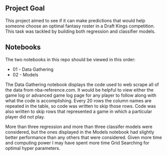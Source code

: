 ## Project Goal
This project aimed to see if it can make predictions that would help someone choose an optimal fantasy roster in a Draft Kings competition.  This task was tackled by building both regression and classifier models.

## Notebooks

The two notebooks in this repo should be viewed in this order:

- 01 - Data Gathering
- 02 - Models

The Data Gathering notebook displays the code used to web scrape all of the data from nba-reference.com.  It would be helpful to view either the game log or advanced game log page for any player to follow along with what the code is accomplishing.  Every 20 rows the column names are repeated in the table, so code was written to skip those rows.  Code was also written to skip rows that represented a game in which a particular player did not play.

More than three regression and more than three classifer models were considered, but the ones displayed in the Models notebook had slightly better performance than any others that were considered. Given more time and computing power I may have spent more time Grid Searching for optimal hyper parameters.
